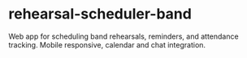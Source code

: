 # rehearsal-scheduler-band
Web app for scheduling band rehearsals, reminders, and attendance tracking. Mobile responsive, calendar and chat integration.
